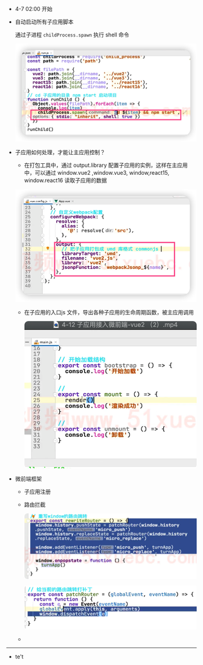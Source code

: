 

- 4-7 02:00 开始

- 自动启动所有子应用脚本

  通过子进程 `childProcess.spawn` 执行 shell 命令

  ![image-20221216135907789](blog/assets/images/image-20221216135907789.png)

- 子应用如何处理，才能让主应用控制？

  -  在打包工具中，通过 output.library 配置子应用的实例，这样在主应用中，可以通过 window.vue2 ,window.vue3, window,react15, window.react16 读取子应用的数据

    ![image-20221216202251855](blog/assets/images/image-20221216202251855.png)

  - 在子应用的入口js 文件，导出各种子应用的生命周期函数，被主应用调用

    ![image-20221216202755247](blog/assets/images/image-20221216202755247.png)

- 微前端框架

  - 子应用注册

  - 路由拦截

    ![image-20221216211533603](blog/assets/images/image-20221216211533603.png)

     ![image-20221216211604851](blog/assets/images/image-20221216211604851.png)

  -  

---

- te't
